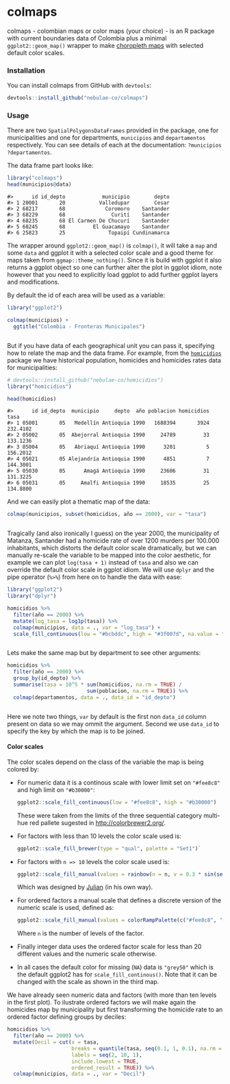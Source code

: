 <!-- README.md is generated from README.rmd. Please edit that file -->
colmaps
=======

colmaps - colombian maps or color maps (your choice) - is an R package with current boundaries data of Colombia plus a minimal `ggplot2::geom_map()` wrapper to make [choropleth maps](https://en.wikipedia.org/wiki/Choropleth_map) with selected default color scales.

### Installation

You can install colmaps from GitHub with `devtools`:

``` r
devtools::install_github("nebulae-co/colmaps")
```

### Usage

There are two `SpatialPolygonsDataFrames` provided in the package, one for municipalities and one for departments, `municipios` and `departamentos` respectively. You can see details of each at the documentation: `?municipios` `?departamentos`.

The data frame part looks like:

``` r
library("colmaps")
head(municipios@data)
```

    #>      id id_depto            municipio        depto
    #> 1 20001       20           Valledupar        Cesar
    #> 2 68217       68             Coromoro    Santander
    #> 3 68229       68               Curití    Santander
    #> 4 68235       68 El Carmen De Chucurí    Santander
    #> 5 68245       68         El Guacamayo    Santander
    #> 6 25823       25              Topaipí Cundinamarca

The wrapper around `ggplot2::geom_map()` is `colmap()`, it will take a `map` and some `data` and ggplot it with a selected color scale and a good theme for maps taken from `ggmap::theme_nothing()`. Since it is build with ggplot it also returns a ggplot object so one can further alter the plot in ggplot idiom, note however that you need to explicitly load ggplot to add further ggplot layers and modifications.

By default the id of each area will be used as a variable:

``` r
library("ggplot2")

colmap(municipios) +
  ggtitle("Colombia - Fronteras Municipales")
```

<img src="README/municipios-1.png" title="" alt="" style="display: block; margin: auto;" />

But if you have data of each geographical unit you can pass it, specifying how to relate the map and the data frame. For example, from the [`homicidios`](https://github.com/nebulae-co/homicidios) package we have historical population, homicides and homicides rates data for municipalities:

``` r
# devtools::install_github("nebulae-co/homicidios")
library("homicidios")

head(homicidios)
```

    #>      id id_depto  municipio     depto  año poblacion homicidios     tasa
    #> 1 05001       05   Medellín Antioquia 1990   1688394       3924 232.4102
    #> 2 05002       05  Abejorral Antioquia 1990     24789         33 133.1236
    #> 3 05004       05   Abriaquí Antioquia 1990      3201          5 156.2012
    #> 4 05021       05 Alejandría Antioquia 1990      4851          7 144.3001
    #> 5 05030       05      Amagá Antioquia 1990     23606         31 131.3225
    #> 6 05031       05     Amalfi Antioquia 1990     18535         25 134.8800

And we can easily plot a thematic map of the data:

``` r
colmap(municipios, subset(homicidios, año == 2000), var = "tasa")
```

<img src="README/homicides-map-a-1.png" title="" alt="" style="display: block; margin: auto;" />

Tragically (and also ironically I guess) on the year 2000, the municipality of Matanza, Santander had a homicide rate of over 1200 murders per 100.000 inhabitants, which distorts the default color scale dramatically, but we can manually re-scale the variable to be mapped into the color aesthetic, for example we can plot `log(tasa + 1)` instead of `tasa` and also we can override the default color scale in ggplot idiom. We will use `dplyr` and the pipe operator (`%>%`) from here on to handle the data with ease:

``` r
library("ggplot2")
library("dplyr")

homicidios %>%
  filter(año == 2000) %>%
  mutate(log_tasa = log1p(tasa)) %>%
  colmap(municipios, data = ., var = "log_tasa") +
  scale_fill_continuous(low = "#bcbddc", high = "#3f007d", na.value = "wheat")
```

<img src="README/homicides-map-b-1.png" title="" alt="" style="display: block; margin: auto;" />

Lets make the same map but by department to see other arguments:

``` r
homicidios %>%
  filter(año == 2000) %>%
  group_by(id_depto) %>%
  summarise(tasa = 10^5 * sum(homicidios, na.rm = TRUE) /
                          sum(poblacion, na.rm = TRUE)) %>%
  colmap(departamentos, data = ., data_id = "id_depto")
```

<img src="README/department-map-1.png" title="" alt="" style="display: block; margin: auto;" />

Here we note two things, `var` by default is the first non `data_id` column present on data so we may ommit the argument. Second we use `data_id` to specify the key by which the map is to be joined.

#### Color scales

The color scales depend on the class of the variable the map is being colored by:

-   For numeric data it is a continous scale with lower limit set on `"#fee8c8"` and high limit on `"#b30000"`:

    ``` r
    ggplot2::scale_fill_continuous(low = "#fee8c8", high = "#b30000")
    ```

    These were taken from the limits of the three sequential category multi-hue red pallete sugested in <http://colorbrewer2.org/>.

-   For factors with less than 10 levels the color scale used is:

    ``` r
    ggplot2::scale_fill_brewer(type = "qual", palette = "Set1")`
    ```

-   For factors with `n => 10` levels the color scale used is:

    ``` r
    ggplot2::scale_fill_manual(values = rainbow(n = n, v = 0.3 * sin(seq_len(n)) + 0.7))
    ```

    Which was designed by [Julian](https://github.com/CruzJulian) (in his own way).

-   For ordered factors a manual scale that defines a discrete version of the numeric scale is used, defined as:

    ``` r
    ggplot2::scale_fill_manual(values = colorRampPalette(c("#fee8c8", "#b30000"))(n))
    ```

    Where `n` is the number of levels of the factor.

-   Finally integer data uses the ordered factor scale for less than 20 different values and the numeric scale otherwise.

-   In all cases the default color for missing (`NA`) data is `"grey50"` which is the default ggplot2 has for `scale_fill_continous()`. Note that it can be changed with the scale as shown in the third map.

We have already seen numeric data and factors (with more than ten levels in the first plot). To ilustrate ordered factors we will make again the homicides map by municipality but first transforming the homicide rate to an ordered factor defining groups by deciles:

``` r
homicidios %>%
  filter(año == 2000) %>%
  mutate(Decil = cut(x = tasa,
                     breaks = quantile(tasa, seq(0.1, 1, 0.1), na.rm = TRUE),
                     labels = seq(2, 10, 1),
                     include.lowest = TRUE,
                     ordered_result = TRUE)) %>%
  colmap(municipios, data = ., var = "Decil")
```

<img src="README/homicides-map-c-1.png" title="" alt="" style="display: block; margin: auto;" />
